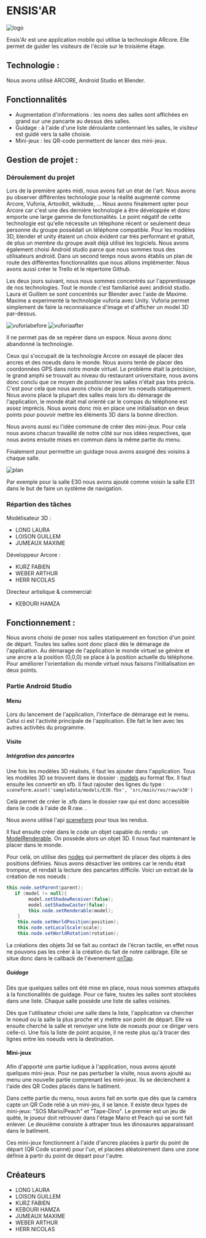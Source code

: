 # ENSIS'AR
![logo](images/logo.png)

Ensis'Ar est une application mobile qui utilise la technologie ARcore.
Elle permet de guider les visiteurs de l'école sur le troisième étage.

## Technologie :

Nous avons utilisé ARCORE, Android Studio et Blender.

## Fonctionnalités

* Augmentation d'informations : les noms des salles sont affichées en grand sur une pancarte au dessus des salles.
* Guidage : à l'aide d'une liste déroulante contennant les salles, le visiteur est guidé vers la salle choisie.
* Mini-jeux : les QR-code permettent de lancer des mini-jeux.

## Gestion de projet :

### Déroulement du projet

 Lors de la première après midi, nous avons fait un état de l'art. Nous avons pu observer différentes technologie pour la réalité augmenté comme Arcore, Vuforia, Artoolkit, wikitude, ... Nous avons finalement opter pour Arcore car c'est une des dernière technologie a être développée et donc emporte une large gamme de fonctionalités. Le point négatif de cette technologie est qu'elle nécessite un télephone récent or seulement deux personne du groupe possédait un téléphone compatible. Pour les modèles 3D, blender et unity étaient un choix évident car très performant et gratuit, de plus un membre du groupe avait déjà utilisé les logiciels. Nous avons également choisi Android studio parce que nous sommes tous des utilisateurs android.
 Dans un second temps nous avons établis un plan de route des différentes fonctionnalités que nous allions implémenter. Nous avons aussi créer le Trello et le répertoire Github.

 Les deux jours suivant, nous nous sommes concentrés sur l'apprentissage de nos technologies. Tout le monde c'est familiarisé avec android studio. Laura et Guillem se sont concentrés sur Blender avec l'aide de Maxime. Maxime a experimenté la technologie vuforia avec Unity.
 Vuforia permet simplement de faire la reconnaisance d'image et d'afficher un model 3D par-dessus.

 ![vuforiabefore](images/vuforia.png) ![vuforiaafter](images/vuforia2.png)

 Il ne permet pas de se repérer dans un espace. Nous avons donc abandonné la technologie.

Ceux qui s'occupait de la technologie Arcore on essayé de placer des ancres et des noeuds dans le monde.
Nous avons tenté de placer des coordonnées GPS dans notre monde virtuel. Le problème était la précision, le grand amphi se trouvait au niveau du restaurant universitaire, nous avons donc conclu que ce moyen de positionner les salles n'était pas très précis. C'est pour cela que nous avons choisi de poser les noeuds statiquement.
Nous avons placé la plupart des salles mais lors du démarage de l'application, le monde était mal orienté car le compas du téléphone est assez imprécis. Nous avons donc mis en place une initialisation  en deux points pour pouvoir mettre les éléments 3D dans la bonne direction.

Nous avons aussi eu l'idée commune de créer des mini-jeux. Pour cela nous avons chacun travaillé de notre côté sur nos idées respectives, que nous avons ensuite mises en commun dans la même partie du menu.


Finalement pour permettre un guidage nous avons assigné des voisins à chaque salle.

![plan](images/plan.png)

Par exemple pour la salle E30 nous avons ajouté comme voisin la salle E31 dans le but de faire un système de navigation.


### Répartion des tâches

Modélisateur 3D :

* LONG LAURA
* LOISON GUILLEM
* JUMEAUX MAXIME

Développeur Arcore :
* KURZ FABIEN
* WEBER ARTHUR
* HERR NICOLAS

Directeur artistique & commercial:

* KEBOURI HAMZA



## Fonctionnement :
  Nous avons choisi de poser nos salles statiquement en fonction d'un point de départ. Toutes les salles sont donc placé dès le démarage de l'application. Au démarage de l'application le monde virtuel se génère et une ancre a la position (0,0,0) se place à la position actuelle du téléphone. Pour améliorer l'orientation du monde virtuel nous faisons l'initialisation en deux points.

### Partie Android Studio

#### Menu
  Lors du lancement de l'application, l'interface de démarage est le menu. Celui ci est l'activité principale de l'application. Elle fait le lien avec les autres activités du programme.

#### Visite

##### Intégration des pancartes
 Une fois les modèles 3D réalisés, il faut les ajouter dans l'application. Tous les modèles 3D se trouvent dans le dossier : [models](ENSISAR/app/sampledata/models) au format fbx. Il faut ensuite les convertir en sfb. Il faut rajouter des lignes du type :
 `sceneform.asset('sampledata/models/E30.fbx',
        'src/main/res/raw/e30')`

Celà permet de créer le .sfb dans le dossier raw qui est donc accessible dans le code à l'aide de R.raw. .

Nous avons utilisé l'api [sceneform](https://developers.google.com/ar/develop/java/sceneform/) pour tous les rendus.

Il faut ensuite créer dans le code un objet capable du rendu : un [ModelRenderable](ENSISAR/app/src/main/java/com/example/ensisar/EnsisarVisit.java#L187).
On possède alors un objet 3D. Il nous faut maintenant le placer dans le monde.

Pour celà, on utilise des [nodes](https://developers.google.com/ar/reference/java/sceneform/reference/com/google/ar/sceneform/Node) qui permettent de placer des objets à des positions définies.
Nous avons désactiver les ombres car le rendu était trompeur, et rendait la lecture des pancartes difficile. Voici un extrait de la création de nos noeuds :

``` java
this.node.setParent(parent);
   if (model != null){
        model.setShadowReceiver(false);
        model.setShadowCaster(false);
        this.node.setRenderable(model);
    }
    this.node.setWorldPosition(position);
    this.node.setLocalScale(scale);
    this.node.setWorldRotation(rotation);
```

La créations des objets 3d se fait au contact de l'écran tactile, en effet nous ne pouvons pas les créer à la création du fait de notre calibrage.
Elle se situe donc dans le callback de l'évenement [onTap](ENSISAR/app/src/main/java/com/example/ensisar/EnsisarVisit.java#L366).




##### Guidage

  Dès que quelques salles ont été mise en place, nous nous sommes attaqués à la fonctionalités de guidage. Pour ce faire, toutes les salles sont stockées dans une liste. Chaque salle possède une liste de salles voisines.

  Dès que l'utilisateur choisi une salle dans la liste, l'application va chercher le noeud ou la salle la plus proche et y mettre son point de départ. Elle va ensuite cherché la salle et renvoyer une liste de noeuds pour ce diriger vers celle-ci. Une fois la liste de point acquise, il ne reste plus qu'à tracer des lignes entre les noeuds vers la destination.


#### Mini-jeux

Afin d'apporté une partie ludique à l'application, nous avons ajouté quelques mini-jeux. Pour ne pas perturber la visite, nous avons ajouté au menu une nouvelle partie comprenant les mini-jeux. Ils se déclenchent à l'aide des QR Codes placés dans le batîment.
  
  Dans cette partie du menu, nous avons fait en sorte que dès que la caméra capte un QR Code relié à un mini-jeu, il se lance. Il existe deux types de mini-jeux: "SOS Mario/Peach" et "Tape-Dino". Le premier est un jeu de quête, le joueur doit retrouver dans l'étage Mario et Peach qui se sont fait enlever. Le deuxième consiste à attraper tous les dinosaures apparaissant dans le batîment.

  Ces mini-jeux fonctionnent à l'aide d'ancres placées à partir du point de départ (QR Code scanné) pour l'un, et placées aléatoirement dans une zone définie à partir du point de départ pour l'autre.


## Créateurs

* LONG LAURA
* LOISON GUILLEM
* KURZ FABIEN
* KEBOURI HAMZA
* JUMEAUX MAXIME
* WEBER ARTHUR
* HERR NICOLAS
